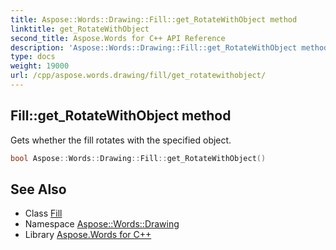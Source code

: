 ```yaml
---
title: Aspose::Words::Drawing::Fill::get_RotateWithObject method
linktitle: get_RotateWithObject
second_title: Aspose.Words for C++ API Reference
description: 'Aspose::Words::Drawing::Fill::get_RotateWithObject method. Gets whether the fill rotates with the specified object in C++.'
type: docs
weight: 19000
url: /cpp/aspose.words.drawing/fill/get_rotatewithobject/
---
```

## Fill::get_RotateWithObject method


Gets whether the fill rotates with the specified object.

```cpp
bool Aspose::Words::Drawing::Fill::get_RotateWithObject()
```

## See Also

* Class [Fill](../)
* Namespace [Aspose::Words::Drawing](../../)
* Library [Aspose.Words for C++](../../../)
